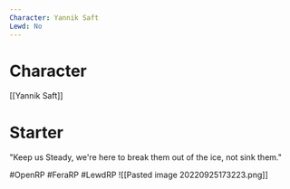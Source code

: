 ```yaml
---
Character: Yannik Saft
Lewd: No
---
```

# Character
[[Yannik Saft]]

# Starter
"Keep us Steady, we're here to break them out of the ice, not sink them."

#OpenRP #FeraRP #LewdRP 
![[Pasted image 20220925173223.png]]